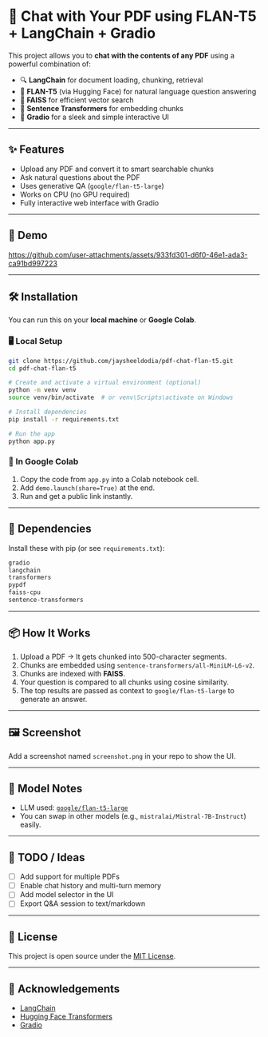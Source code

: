 
# 📄 Chat with Your PDF using FLAN-T5 + LangChain + Gradio

This project allows you to **chat with the contents of any PDF** using a powerful combination of:

- 🔍 **LangChain** for document loading, chunking, retrieval
- 🤖 **FLAN-T5** (via Hugging Face) for natural language question answering
- 📁 **FAISS** for efficient vector search
- 🧠 **Sentence Transformers** for embedding chunks
- 🎨 **Gradio** for a sleek and simple interactive UI

---

## ✨ Features

- Upload any PDF and convert it to smart searchable chunks
- Ask natural questions about the PDF
- Uses generative QA (`google/flan-t5-large`)
- Works on CPU (no GPU required)
- Fully interactive web interface with Gradio

---

## 🚀 Demo

https://github.com/user-attachments/assets/933fd301-d6f0-46e1-ada3-ca91bd997223

---

## 🛠️ Installation

You can run this on your **local machine** or **Google Colab**.

### 🖥️ Local Setup

```bash
git clone https://github.com/jaysheeldodia/pdf-chat-flan-t5.git
cd pdf-chat-flan-t5

# Create and activate a virtual environment (optional)
python -m venv venv
source venv/bin/activate  # or venv\Scripts\activate on Windows

# Install dependencies
pip install -r requirements.txt

# Run the app
python app.py
```

### 🧪 In Google Colab

1. Copy the code from `app.py` into a Colab notebook cell.
2. Add `demo.launch(share=True)` at the end.
3. Run and get a public link instantly.

---

## 🧾 Dependencies

Install these with pip (or see `requirements.txt`):

```bash
gradio
langchain
transformers
pypdf
faiss-cpu
sentence-transformers
```

---

## 📦 How It Works

1. Upload a PDF → It gets chunked into 500-character segments.
2. Chunks are embedded using `sentence-transformers/all-MiniLM-L6-v2`.
3. Chunks are indexed with **FAISS**.
4. Your question is compared to all chunks using cosine similarity.
5. The top results are passed as context to `google/flan-t5-large` to generate an answer.

---

## 🖼️ Screenshot

Add a screenshot named `screenshot.png` in your repo to show the UI.

---

## 🧠 Model Notes

- LLM used: [`google/flan-t5-large`](https://huggingface.co/google/flan-t5-large)
- You can swap in other models (e.g., `mistralai/Mistral-7B-Instruct`) easily.

---

## 📌 TODO / Ideas

- [ ] Add support for multiple PDFs
- [ ] Enable chat history and multi-turn memory
- [ ] Add model selector in the UI
- [ ] Export Q&A session to text/markdown

---

## 📃 License

This project is open source under the [MIT License](LICENSE).

---

## 🙌 Acknowledgements

- [LangChain](https://github.com/hwchase17/langchain)
- [Hugging Face Transformers](https://github.com/huggingface/transformers)
- [Gradio](https://github.com/gradio-app/gradio)
